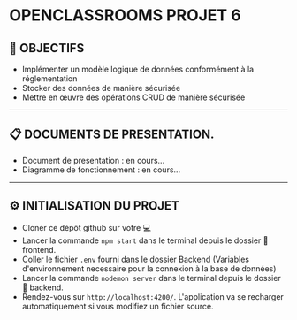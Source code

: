 # OPENCLASSROOMS PROJET 6 

## :flags: __OBJECTIFS__
* Implémenter un modèle logique de données conformément à la réglementation
* Stocker des données de manière sécurisée
* Mettre en œuvre des opérations CRUD de manière sécurisée 


---
## :clipboard: DOCUMENTS DE PRESENTATION.

* Document de presentation : en cours...
* Diagramme de fonctionnement : en cours...

---

## :gear: INITIALISATION DU PROJET

* Cloner ce dépôt github sur votre :computer:
* Lancer la commande `npm start` dans le terminal depuis le dossier :file_folder: frontend.
* Coller le fichier `.env` fourni dans le dossier Backend (Variables d'environnement necessaire pour la connexion à la base de données)
* Lancer la commande `nodemon server` dans le terminal depuis le dossier :file_folder: backend.
* Rendez-vous sur `http://localhost:4200/`. L'application va se recharger automatiquement si vous modifiez un fichier source.

